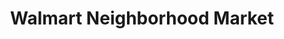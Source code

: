 ---
title: "Walmart Neighborhood Market"
url: /madison/walmart-neighborhood-market/
shop: Supermarkt
---